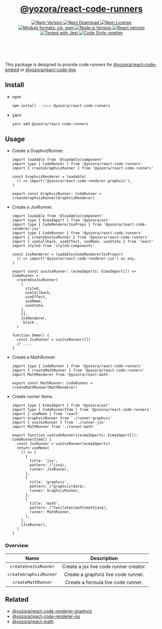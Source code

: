 <header>
  <h1 align="center">
    <a href="https://github.com/yozorajs/yozora-react/tree/main/packages/react-code-runners#readme">@yozora/react-code-runners</a>
  </h1>
  <div align="center">
    <a href="https://www.npmjs.com/package/@yozora/react-code-runners">
      <img
        alt="Npm Version"
        src="https://img.shields.io/npm/v/@yozora/react-code-runners.svg"
      />
    </a>
    <a href="https://www.npmjs.com/package/@yozora/react-code-runners">
      <img
        alt="Npm Download"
        src="https://img.shields.io/npm/dm/@yozora/react-code-runners.svg"
      />
    </a>
    <a href="https://www.npmjs.com/package/@yozora/react-code-runners">
      <img
        alt="Npm License"
        src="https://img.shields.io/npm/l/@yozora/react-code-runners.svg"
      />
    </a>
    <a href="#install">
      <img
        alt="Module formats: cjs, esm"
        src="https://img.shields.io/badge/module_formats-cjs%2C%20esm-green.svg"
      />
    </a>
    <a href="https://github.com/nodejs/node">
      <img
        alt="Node.js Version"
        src="https://img.shields.io/node/v/@yozora/react-code-runners"
      />
    </a>
    <a href="https://github.com/facebook/react">
      <img
        alt="React version"
        src="https://img.shields.io/npm/dependency-version/@yozora/react-code-runners/peer/react"
      />
    </a>
    <a href="https://github.com/facebook/jest">
      <img
        alt="Tested with Jest"
        src="https://img.shields.io/badge/tested_with-jest-9c465e.svg"
      />
    </a>
    <a href="https://github.com/prettier/prettier">
      <img
        alt="Code Style: prettier"
        src="https://img.shields.io/badge/code_style-prettier-ff69b4.svg?style=flat-square"
      />
    </a>
  </div>
</header>
<br/>

This package is designed to provide code runners for [@yozora/react-code-embed][]
or [@yozora/react-code-live][].


## Install

* npm

  ```bash
  npm install --save @yozora/react-code-runners
  ```

* yarn

  ```bash
  yarn add @yozora/react-code-runners
  ```

## Usage

* Create a GraphvizRunner.

  ```tsx title="./runner-graphviz.tsx"
  import loadable from '@loadable/component'
  import type { CodeRunner } from '@yozora/react-code-runners'
  import { createGraphvizRunner } from '@yozora/react-code-runners'

  const GraphvizRenderer = loadable(
    () => import('@yozora/react-code-renderer-graphviz'),
  )

  export const GraphvizRunner: CodeRunner = createGraphvizRunner(GraphvizRenderer)
  ```

* Create a JsxRunner.

  ```tsx title="./runner-jsx.tsx"
  import loadable from '@loadable/component'
  import type { EcmaImport } from '@yozora/ast'
  import type { CodeRendererJsxProps } from '@yozora/react-code-renderer-jsx'
  import type { CodeRunner } from '@yozora/react-code-runners'
  import { createUseJsxRunner } from '@yozora/react-code-runners'
  import { useCallback, useEffect, useMemo, useState } from 'react'
  import styled from 'styled-components'

  const JsxRenderer = loadable<CodeRendererJsxProps>(
    () => import('@yozora/react-code-renderer-jsx') as any,
  )

  export const useJsxRunner: (ecmaImports: EcmaImport[]) => CodeRunner =
    createUseJsxRunner(
      {
        styled,
        useCallback,
        useEffect,
        useMemo,
        useState,
      },
      [],
      JsxRenderer,
      'block',
    )

  function Demo() {
    const JsxRunner = useJsxRunner([])
    // ....
  }
  ```

* Create a MathRunner.

  ```tsx title="./runner-math.tsx"
  import type { CodeRunner } from '@yozora/react-code-runners'
  import { createMathRunner } from '@yozora/react-code-runners'
  import MathRenderer from '@yozora/react-math'

  export const MathRunner: CodeRunner = createMathRunner(MathRenderer)
  ```

* Create runner items.

  ```tsx title="./runner.tsx"
  import type { EcmaImport } from '@yozora/ast'
  import type { CodeRunnerItem } from '@yozora/react-code-runners'
  import { useMemo } from 'react'
  import GraphvizRunner from './runner-graphviz'
  import { useJsxRunner } from './runner-jsx'
  import MathRunner from './runner-math'

  export function useCodeRunners(ecmaImports: EcmaImport[]): CodeRunnerItem[] {
    const JsxRunner = useJsxRunner(ecmaImports)
    return useMemo(
      () => [
        {
          title: 'jsx',
          pattern: /^jsx$/,
          runner: JsxRunner,
        },
        {
          title: 'graphviz',
          pattern: /^graphviz|dot$/,
          runner: GraphvizRunner,
        },
        {
          title: 'math',
          pattern: /^tex|latex|math|mathjax$/,
          runner: MathRunner,
        },
      ],
      [JsxRunner],
    )
  }
  ```


### Overview

Name                    | Description
:----------------------:|:-------------------------------------------:
`createUseJsxRunner`    | Create a jsx live code runner creator.
`createGraphvizRunner`  | Create a graphviz live code runner.
`createMathRunner`      | Create a formula live code runner.



## Related

* [@yozora/react-code-renderer-graphviz][]
* [@yozora/react-code-renderer-jsx][] 
* [@yozora/react-math][]


[@yozora/react-code-embed]: ../code-live/README.md
[@yozora/react-code-live]: ../code-live/README.md
[@yozora/react-code-renderer-graphviz]: ../code-renderer-graphviz/README.md
[@yozora/react-code-renderer-jsx]: ../code-renderer-jsx/README.md
[@yozora/react-math]: ../math/README.md
